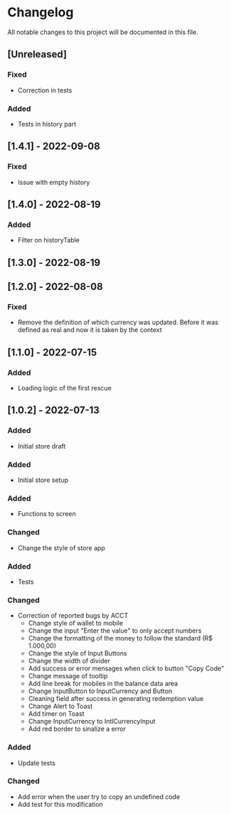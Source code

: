 # Changelog

All notable changes to this project will be documented in this file.

## [Unreleased]

### Fixed

- Correction in tests

### Added

- Tests in history part

## [1.4.1] - 2022-09-08

### Fixed

- Issue with empty history

## [1.4.0] - 2022-08-19

### Added

- Filter on historyTable

## [1.3.0] - 2022-08-19

## [1.2.0] - 2022-08-08

### Fixed

- Remove the definition of which currency was updated. Before it was defined as real and now it is taken by the context

## [1.1.0] - 2022-07-15

### Added

- Loading logic of the first rescue

## [1.0.2] - 2022-07-13

### Added

- Initial store draft

### Added

- Initial store setup

### Added

- Functions to screen

### Changed

- Change the style of store app

### Added

- Tests

### Changed

- Correction of reported bugs by ACCT
  - Change style of wallet to mobile
  - Change the input "Enter the value" to only accept numbers
  - Change the formatting of the money to follow the standard (R$ 1.000,00)
  - Change the style of Input Buttons
  - Change the width of divider
  - Add success or error mensages when click to button "Copy Code"
  - Change message of tooltip
  - Add line break for mobiles in the balance data area
  - Change InputButton to InputCurrency and Button
  - Cleaning field after success in generating redemption value
  - Change Alert to Toast
  - Add timer on Toast
  - Change InputCurrency to IntlCurrencyInput
  - Add red border to sinalize a error

### Added

- Update tests

### Changed

- Add error when the user try to copy an undefined code
- Add test for this modification
